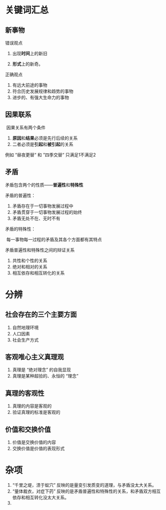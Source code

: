 # 关键词汇总

## 新事物

错误观点

1. 出现**时间**上的新旧

2. **形式**上的新奇。



正确观点

1. 有远大前途的事物
2. 符合历史发展规律和趋势的事物
3. 进步的、有强大生命力的事物



## 因果联系

​		因果关系有两个条件

1. **原因**和**结果**必须是先行后续的关系
2. 二者必须是**引起**和**被引起**的关系



例如 “昼夜更替“ 和 ”四季交替“ 只满足1不满足2

## 矛盾

​		矛盾包含两个的性质——**普遍性**和**特殊性** 

矛盾的普遍性：

1. 矛盾存在于一切事物发展过程中
2. 矛盾贯穿于一切事物发展过程的始终
3. 矛盾无处不在、无时不有

矛盾的特殊性：

​	每一事物每一过程的矛盾及其各个方面都有其特点

矛盾普遍性和特殊性之间的辩证关系

1. 共性和个性的关系
2. 绝对和相对的关系
3. 相互依存和相互转化的关系

# 分辨

## 社会存在的三个主要方面

1. 自然地理环境
2. 人口因素
3. 社会生产方式

## 客观唯心主义真理观

1. 真理是 “绝对理念” 的自我显现
2. 真理是某种超验的、永恒的 “理念” 

## 真理的客观性

1. 真理的内容是客观的
2. 验证真理的标准是客观的

##  价值和交换价值

1. 价值是交换价值的内容
2. 交换价值是价值的表现形式





# 杂项

1. “千里之堤，溃于蚁穴” 反映的是量变引发质变的道理，与矛盾没太大关系。
2. “量体裁衣，对症下药” 反映的是矛盾普遍性和特殊性的关系，和矛盾双方相互依存和相互转化没太大关系。
3. 